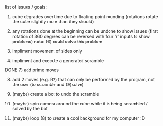list of issues / goals:

1) cube degrades over time due to floating point rounding (rotations rotate the cube slightly more than they should)

3) any rotations done at the beginning can be undone to show issues (first rotation of 360 degrees can be reversed with four 'r' inputs to show problems)
   note: (6) could solve this problem

5) impliment movement of sides only

6) impliment and execute a generated scramble

DONE 7) add prime moves

8) add 2 moves (e.g. R2) that can only be performed by the program, not the user (to scramble and (9)solve)

9) (maybe) create a bot to undo the scramble

10) (maybe) spin camera around the cube while it is being scrambled / solved by the bot

11) (maybe) loop (8) to create a cool background for my computer :D
